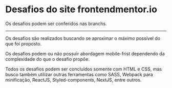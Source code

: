 # Desafios do site frontendmentor.io

Os desafios podem ser conferidos nas branchs.

---

Os desafios são realizados buscando se aproximar o máximo possível do que foi proposto.

Os desafios podem ou não possuir abordagem mobile-frist dependendo da complexidade do que o desafio propõe.

Todos os desafios podem ser concluídos somente com HTML e CSS, mas busco também utilizar outras ferramentas como SASS, Webpack para minificação, ReactJS, Styled-components, NextJS, entre outros.
